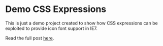 Demo CSS Expressions
====================

This is just a demo project created to show how CSS expressions can be exploited to provide icon font support in IE7.

Read the full post [here](http://temp.org "Read the post").